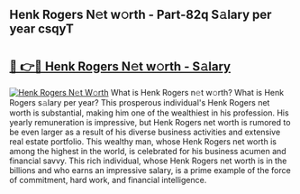 ## Henk Rogers N𝚎t w𝚘rth - Part-82q S𝚊lary per year csqyT

# <h2><a href="http://gc1ddz2.nevu.top/?p=Henk+Rogers">🔗 👉🔴 Henk Rogers N𝚎t w𝚘rth - S𝚊lary</a></h2>

[![Henk Rogers N𝚎t W𝚘rth](https://i.imgur.com/Oavwk0R.jpeg)](http://gc1ddz2.nevu.top/?p=Henk+Rogers)
What is Henk Rogers n𝚎t w𝚘rth? What is Henk Rogers s𝚊lary per year?
This prosperous individual's Henk Rogers net worth is substantial, making him one of the wealthiest in his profession. His yearly remuneration is impressive, but Henk Rogers net worth is rumored to be even larger as a result of his diverse business activities and extensive real estate portfolio. This wealthy man, whose Henk Rogers net worth is among the highest in the world, is celebrated for his business acumen and financial savvy. This rich individual, whose Henk Rogers net worth is in the billions and who earns an impressive salary, is a prime example of the force of commitment, hard work, and financial intelligence.
